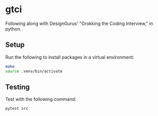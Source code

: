 # gtci

Following along with DesignGurus' "Grokking the Coding Interview," in python.

## Setup

Run the following to install packages in a virtual environment:

```bash
make
source .venv/bin/activate
```

## Testing

Test with the following command:

```bash
pytest src
```
